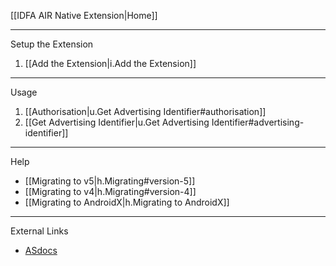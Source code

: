 [[IDFA AIR Native Extension|Home]]

---

Setup the Extension

1. [[Add the Extension|i.Add the Extension]]


--- 

Usage

1. [[Authorisation|u.Get Advertising Identifier#authorisation]]
2. [[Get Advertising Identifier|u.Get Advertising Identifier#advertising-identifier]]


---

Help

- [[Migrating to v5|h.Migrating#version-5]]
- [[Migrating to v4|h.Migrating#version-4]]
- [[Migrating to AndroidX|h.Migrating to AndroidX]]


---

External Links

- [ASdocs](https://distriqt.github.io/ANE-IDFA/asdocs/)
